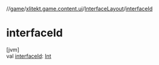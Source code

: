 //[game](../../../index.md)/[xlitekt.game.content.ui](../index.md)/[InterfaceLayout](index.md)/[interfaceId](interface-id.md)

# interfaceId

[jvm]\
val [interfaceId](interface-id.md): [Int](https://kotlinlang.org/api/latest/jvm/stdlib/kotlin/-int/index.html)
